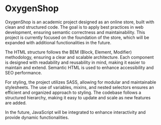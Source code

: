 # OxygenShop

OxygenShop is an academic project designed as an online store, built with clean and structured code. The goal is to apply best practices in web development, ensuring semantic correctness and maintainability. This project is currently focused on the foundation of the store, which will be expanded with additional functionalities in the future.

The HTML structure follows the BEM (Block, Element, Modifier) methodology, ensuring a clear and scalable architecture. Each component is designed with readability and reusability in mind, making it easier to maintain and extend. Semantic HTML is used to enhance accessibility and SEO performance.

For styling, the project utilizes SASS, allowing for modular and maintainable stylesheets. The use of variables, mixins, and nested selectors ensures an efficient and organized approach to styling. The codebase follows a structured hierarchy, making it easy to update and scale as new features are added.

In the future, JavaScript will be integrated to enhance interactivity and provide dynamic functionalities.
